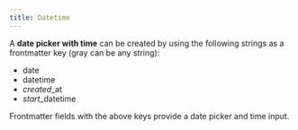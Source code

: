 ```yaml
---
title: Datetime
---
```

A **date picker with time** can be created by using the following strings as a frontmatter key (gray can be any string):

- date
- datetime
- *created*_at
- *start*_datetime

Frontmatter fields with the above keys provide a date picker and time input.
